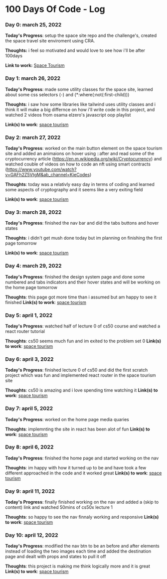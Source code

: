 # 100 Days Of Code - Log

### Day 0: march 25, 2022


**Today's Progress**: setup the space site repo and the challenge's, created the space travel site enviroment using CRA.

**Thoughts:** i feel so motivated and would love to see how i'll be after 100days

**Link to work:** [Space Tourism](https://github.com/nour-17/space-tourism-website)

### Day 1: march 26, 2022

**Today's Progress**: made some utility classes for the space site, learned about some css selectors (*-*) and (*:where(:not(:first-child)))

**Thoughts**: i saw how some libraries like tailwind uses utility classes and i think it will make a big differnce on how i'll write code in this project, and watched 2 videos from osama elzero's javascript oop playlist

**Link(s) to work**: [space tourism](https://github.com/nour-17/space-tourism-website)

### Day 2: march 27, 2022

**Today's Progress**: worked on the main button element on the space tourism site and added an animaions on hover using ::after and read some of the cryptocurrency article (https://en.m.wikipedia.org/wiki/Cryptocurrency) and watched couble of videos on how to code an nft using smart contracts (https://www.youtube.com/watch?v=GAFh2Z5VtgM&ab_channel=KieCodes)

**Thoughts**: today was a relativly easy day in terms of coding and learned some aspects of cryptography and it seems like a very exiting field

**Link(s) to work**: [space tourism](https://github.com/nour-17/space-tourism-website)

### Day 3: march 28, 2022

**Today's Progress**: finished the nav bar and did the tabs buttons and hover states

**Thoughts**: i didn't get mush done today but im planning on finishing the first page tomorrow

**Link(s) to work**: [space tourism](https://github.com/nour-17/space-tourism-website)

### Day 4: march 29, 2022

**Today's Progress**: finished the design system page and done some numbered and tabs indicators and their hover states  and will be working on the home page tomorrow

**Thoughts**: this page got more time than i assumed but am happy to see it finished
**Link(s) to work**: [space tourism](https://github.com/nour-17/space-tourism-website)

### Day 5: april 1, 2022

**Today's Progress**: watched half of lecture 0 of cs50 course and watched a react router tutorial

**Thoughts**: cs50 seems much fun and im exited to the problem set 0
**Link(s) to work**: [space tourism](https://github.com/nour-17/space-tourism-website)

### Day 6: april 3, 2022

**Today's Progress**: finished lecture 0 of cs50 and did the first scratch project which was fun and implemented react router in the space tourism site

**Thoughts**: cs50 is amazing and i love spending time watching it 
**Link(s) to work**: [space tourism](https://github.com/nour-17/space-tourism-website)

### Day 7: april 5, 2022

**Today's Progress**: worked on the home page media quaries 

**Thoughts**: implemnting the site in react has been alot of fun
**Link(s) to work**: [space tourism](https://github.com/nour-17/space-tourism-website)

### Day 8: april 6, 2022

**Today's Progress**: finished the home page and started working on the nav

**Thoughts**: im happy with how it turned up to be and have took a few different approached in the code and it worked great
**Link(s) to work**: [space tourism](https://github.com/nour-17/space-tourism-website)

### Day 9: april 11, 2022

**Today's Progress**: finally finished working on the nav and added a (skip to content) link and watched  50mins of cs50x lecture 1

**Thoughts**: so happy to see the nav finnaly working and responsive 
**Link(s) to work**: [space tourism](https://github.com/nour-17/space-tourism-website)

### Day 10: april 12, 2022

**Today's Progress**: modified the nav btn to be an before and after elements instead of loading the two images each time and added the destination page and dealt with props and states to pull it off

**Thoughts**: this project is making me think logically more and it is great
**Link(s) to work**: [space tourism](https://github.com/nour-17/space-tourism-website)
